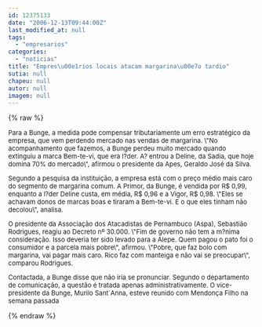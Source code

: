 ```yaml
---
id: 12375133
date: "2006-12-13T09:44:00Z"
last_modified_at: null
tags:
  - "empresarios"
categories:
  - "noticias"
title: "Empres\u00e1rios locais atacam margarina\u00e7o tardio"
sutia: null
chapeu: null
autor: null
imagem: null
---
```

{% raw %}
<p><FONT size=2></p>
<p><P>Para a Bunge, a medida pode compensar tributariamente um erro estratégico da empresa, que vem perdendo mercado nas vendas de margarina. \"No acompanhamento que fazemos, a Bunge perdeu muito mercado quando extinguiu a marca Bem-te-vi, que era l?der. A? entrou a Deline, da Sadia, que hoje domina 70% do mercado\", afirmou o presidente da Apes, Geraldo José da Silva. </P></p>
<p><P>Segundo a pesquisa da instituição, a empresa está com o preço médio mais caro do segmento de margarina comum. A Primor, da Bunge, é vendida por R$ 0,99, enquanto a l?der Deline custa, em média, R$ 0,96 e a Vigor, R$ 0,98. \"Eles se achavam donos de marcas boas e tiraram a Bem-te-vi. E o que eles tinham não decolou\", analisa. </P></p>
<p><P>O presidente da Associação dos Atacadistas de Pernambuco (Aspa), Sebastião Rodrigues, reagiu ao Decreto nº 30.000. \"Fim de governo não tem a m?nima consideração. Isso deveria ter sido levado para a Alepe. Quem pagou o pato foi o consumidor e a parcela mais pobre\", afirmou. \"Pobre, que faz bolo com margarina, vai pagar mais caro. Rico faz com manteiga e não vai se preocupar\", comparou Rodrigues. </P></p>
<p><P>Contactada, a Bunge disse que não iria se pronunciar. Segundo o departamento de comunicação, a questão é tratada apenas administrativamente. O vice-presidente da Bunge, Murilo Sant´Anna, esteve reunido com Mendonça Filho na semana passada</P></FONT> </p>
{% endraw %}